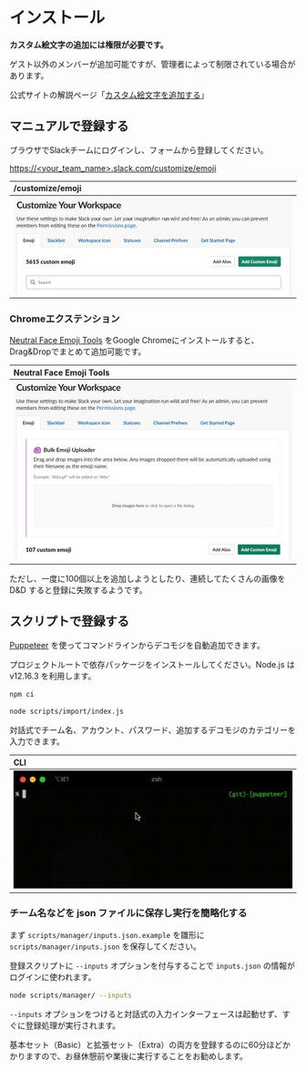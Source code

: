 # インストール

**カスタム絵文字の追加には権限が必要です。**

ゲスト以外のメンバーが追加可能ですが、管理者によって制限されている場合があります。

公式サイトの解説ページ「[カスタム絵文字を追加する](https://slack.com/intl/ja-jp/help/articles/206870177)」

## マニュアルで登録する

ブラウザでSlackチームにログインし、フォームから登録してください。

[https://<your_team_name>.slack.com/customize/emoji](https://<your_team_name>.slack.com/customize/emoji)

| /customize/emoji |
| :--- |
| ![](images/ss_form_input.png) |

### Chromeエクステンション

[Neutral Face Emoji Tools](https://chrome.google.com/webstore/detail/neutral-face-emoji-tools/anchoacphlfbdomdlomnbbfhcmcdmjej) をGoogle Chromeにインストールすると、Drag&Dropでまとめて追加可能です。

| Neutral Face Emoji Tools |
| :--- |
| ![](images/ss_form_extention.png) |

ただし、一度に100個以上を追加しようとしたり、連続してたくさんの画像を D&D すると登録に失敗するようです。


## スクリプトで登録する

[Puppeteer](https://github.com/puppeteer/puppeteer) を使ってコマンドラインからデコモジを自動追加できます。

プロジェクトルートで依存パッケージをインストールしてください。Node.js は v12.16.3 を利用します。

```bash
npm ci
```

```bash
node scripts/import/index.js
```

対話式でチーム名、アカウント、パスワード、追加するデコモジのカテゴリーを入力できます。

| CLI |
| :--- |
| ![](images/ss_inpuirer.gif) |

### チーム名などを json ファイルに保存し実行を簡略化する

まず `scripts/manager/inputs.json.example` を雛形に `scripts/manager/inputs.json` を保存してください。

登録スクリプトに `--inputs` オプションを付与することで `inputs.json` の情報がログインに使われます。

```bash
node scripts/manager/ --inputs
```

`--inputs` オプションをつけると対話式の入力インターフェースは起動せず、すぐに登録処理が実行されます。

基本セット（Basic）と拡張セット（Extra）の両方を登録するのに60分ほどかかりますので、お昼休憩前や業後に実行することをお勧めします。